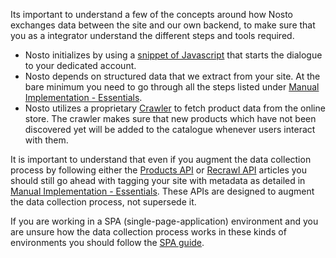Its important to understand a few of the concepts around how Nosto exchanges data between the site and our own backend, to make sure that you as a integrator understand the different steps and tools required. 

* Nosto initializes by using a [snippet of Javascript](https://github.com/Nosto/docs-nosto-com/wiki/Add-Nosto-script) that starts the dialogue to your dedicated account. 
* Nosto depends on structured data that we extract from your site. At the bare minimum you need to go through all the steps listed under [Manual Implementation - Essentials](https://github.com/Nosto/docs-nosto-com/wiki/Manual-implementation).
* Nosto utilizes a proprietary [Crawler](https://github.com/Nosto/docs-nosto-com/wiki/Nosto-crawler) to fetch product data from the online store. The crawler makes sure that new products which have not been discovered yet will be added to the catalogue whenever users interact with them.

It is important to understand that even if you augment the data collection process by following either the [Products API](https://github.com/Nosto/docs-nosto-com/wiki/Updating-products-using-the-Products-API) or [Recrawl API](https://github.com/Nosto/docs-nosto-com/wiki/Updating-products-using-the-Recrawl-API) articles you should still go ahead with tagging your site with metadata as detailed in [Manual Implementation - Essentials](https://github.com/Nosto/docs-nosto-com/wiki/Manual-implementation). These APIs are designed to augment the data collection process, not supersede it. 

If you are working in a SPA (single-page-application) environment and you are unsure how the data collection process works in these kinds of environments you should follow the [SPA guide](https://github.com/Nosto/docs-nosto-com/wiki/Using-Nosto-within-a-SPA-(single-page-application)).

